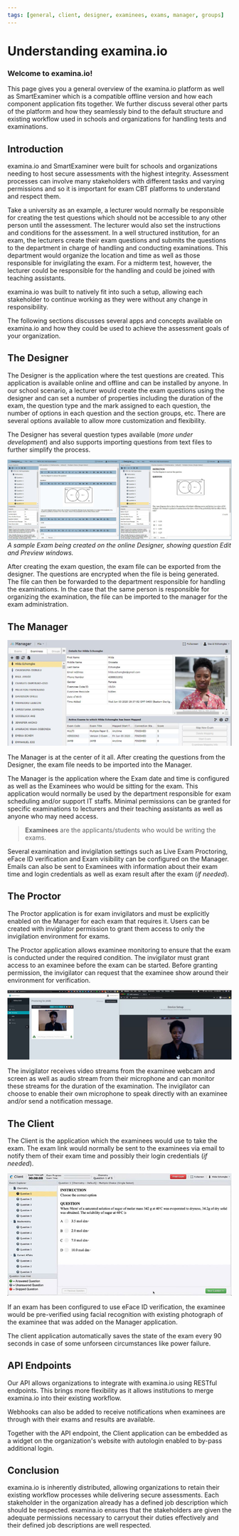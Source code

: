 ```yaml
---
tags: [general, client, designer, examinees, exams, manager, groups]
---
```


# Understanding examina.io

### Welcome to examina.io! 

This page gives you a general overview of the examina.io platform as well as SmartExaminer which is a compatible offline version and how each component application fits together. We further discuss several other parts of the platform and how they seamlessly bind to the default structure and existing workflow used in schools and organizations for handling tests and examinations.

## Introduction

examina.io and SmartExaminer were built for schools and organizations needing to host secure assessments with the highest integrity. Assessment processes can involve many stakeholders with different tasks and varying permissions and so it is important for exam CBT platforms to understand and respect them. 

Take a university as an example, a lecturer would normally be responsible for creating the test questions which should not be accessible to any other person until the assessment. The lecturer would also set the instructions and conditions for the assessment. In a well structured institution, for an exam, the lecturers create their exam questions and submits the questions to the department in charge of handling and conducting examinations. This department would organize the location and time as well as those responsible for invigilating the exam. For a midterm test, however, the lecturer could be responsible for the handling and could be joined with teaching assistants.

examina.io was built to natively fit into such a setup, allowing each stakeholder to continue working as they were without any change in responsibility. 

The following sections discusses several apps and concepts available on examina.io and how they could be used to achieve the assessment goals of your organization.


## The Designer

The Designer is the application where the test questions are created. This application is available online and offline and can be installed by anyone. In our school scenario, a lecturer would create the exam questions using the designer and can set a number of properties including the duration of the exam, the question type and the mark assigned to each question, the number of options in each question and the section groups, etc. There are several options available to allow more customization and flexibility.

The Designer has several question types available (*more under development*) and also supports importing questions from text files to further simplify the process.



![Edit and Preview on the Designer](../../assets/images/general/designer-edit-preview.jpg)
*A sample Exam being created on the online Designer, showing question Edit and Preview windows.*

After creating the exam question, the exam file can be exported from the designer. The questions are encrypted when the file is being generated. The file can then be forwarded to the department responsible for handling the examinations. In the case that the same person is responsible for organizing the examination, the file can be imported to the manager for the exam administration.


## The Manager

![The Manager](../../assets/images/general/manager-view.jpg)

The Manager is at the center of it all. After creating the questions from the Designer, the exam file needs to be imported into the Manager.

The Manager is the application where the Exam date and time is configured as well as the Examinees who would be sitting for the exam. This application would normally be used by the department responsible for exam scheduling and/or support IT staffs. Minimal permissions can be granted for specific examinations to lecturers and their teaching assistants as well as anyone who may need access. 

> **Examinees** are the applicants/students who would be writing the exams.

Several examination and invigilation settings such as Live Exam Proctoring, eFace ID verification and Exam visibility can be configured on the Manager. Emails can also be sent to Examinees with information about their exam time and login credentials as well as exam result after the exam (*if needed*).

## The Proctor

The Proctor application is for exam invigilators and must be explicitly enabled on the Manager for each exam that requires it. Users can be created with invigilator permission to grant them access to only the invigilation environment for exams. 

The Proctor application allows examinee monitoring to ensure that the exam is conducted under the required condition. The invigilator must grant access to an examinee before the exam can be started. Before granting permission, the invigilator can request that the examinee show around their environment for verification.

![The Manager](../../assets/images/general/proctoring-view.jpg)

The invigilator receives video streams from the examinee webcam and screen as well as audio stream from their microphone and can monitor these streams for the duration of the examination. The invigilator can choose to enable their own microphone to speak directly with an examinee and/or send a notification message.


## The Client

The Client is the application which the examinees would use to take the exam. The exam link would normally be sent to the examinees via email to notify them of their exam time and possibly their login credentials (*if needed*).

![The Manager](../../assets/images/general/client-view.jpg)

If an exam has been configured to use eFace ID verification, the examinee would be pre-verified using facial recognition with existing photograph of the examinee that was added on the Manager application.

The client application automatically saves the state of the exam every 90 seconds in case of some unforseen circumstances like power failure.


## API Endpoints

Our API allows organizations to integrate with examina.io using RESTful endpoints. This brings more flexibility as it allows institutions to merge examina.io into their existing workflow. 

Webhooks can also be added to receive notifications when examinees are through with their exams and results are available.

Together with the API endpoint, the Client application can be embedded as a widget on the organization's website with autologin enabled to by-pass additional login.


## Conclusion

examina.io is inherently distributed, allowing organizations to retain their existing workflow processes while delivering secure assessments. Each stakeholder in the organization already has a defined job description which should be respected. examina.io ensures that the stakeholders are given the adequate permissions necessary to carryout their duties effectively and their defined job descriptions are well respected. 

